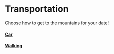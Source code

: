 # Transportation
Choose how to get to the mountains for your date!

#### [Car](../mountains/car.md)
#### [Walking](../mountains/walking.md)